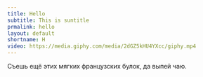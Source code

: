```yaml
---
title: Hello
subtitle: This is suntitle
prmalink: hello
layout: default
shortname: H
video: https://media.giphy.com/media/2dGZ5kHU4YXcc/giphy.mp4
---
```


Cъешь ещё этих мягких французских булок, да выпей чаю.
